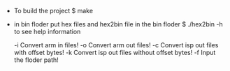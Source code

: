 * To build the project
 $ make

* in bin floder put hex files and hex2bin file in the bin floder
 $ ./hex2bin -h to see help information
 
 	-i    Convert arm in files!
	-o    Convert arm out files!
	-c    Convert isp out files with offset bytes!
	-k    Convert isp out files without offset bytes!
	-f    Input the floder path!
